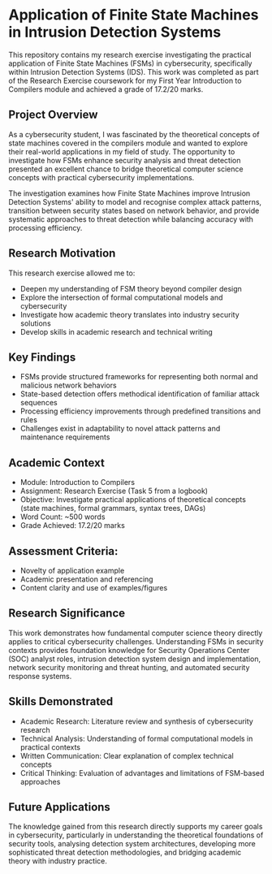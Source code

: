 # Application of Finite State Machines in Intrusion Detection Systems

This repository contains my research exercise investigating the practical application of Finite State Machines (FSMs) in cybersecurity, specifically within Intrusion Detection Systems (IDS). This work was completed as part of the Research Exercise coursework for my First Year Introduction to Compilers module and achieved a grade of 17.2/20 marks.

## Project Overview
As a cybersecurity student, I was fascinated by the theoretical concepts of state machines covered in the compilers module and wanted to explore their real-world applications in my field of study. The opportunity to investigate how FSMs enhance security analysis and threat detection presented an excellent chance to bridge theoretical computer science concepts with practical cybersecurity implementations.

The investigation examines how Finite State Machines improve Intrusion Detection Systems' ability to model and recognise complex attack patterns, transition between security states based on network behavior, and provide systematic approaches to threat detection while balancing accuracy with processing efficiency.

## Research Motivation
This research exercise allowed me to:
- Deepen my understanding of FSM theory beyond compiler design
- Explore the intersection of formal computational models and cybersecurity
- Investigate how academic theory translates into industry security solutions
- Develop skills in academic research and technical writing

## Key Findings
- FSMs provide structured frameworks for representing both normal and malicious network behaviors
- State-based detection offers methodical identification of familiar attack sequences
- Processing efficiency improvements through predefined transitions and rules
- Challenges exist in adaptability to novel attack patterns and maintenance requirements

## Academic Context
- Module: Introduction to Compilers
- Assignment: Research Exercise (Task 5 from a logbook)
- Objective: Investigate practical applications of theoretical concepts (state machines, formal grammars, syntax trees, DAGs)
- Word Count: ~500 words
- Grade Achieved: 17.2/20 marks

## Assessment Criteria:
- Novelty of application example
- Academic presentation and referencing
- Content clarity and use of examples/figures

## Research Significance
This work demonstrates how fundamental computer science theory directly applies to critical cybersecurity challenges. Understanding FSMs in security contexts provides foundation knowledge for Security Operations Center (SOC) analyst roles, intrusion detection system design and implementation, network security monitoring and threat hunting, and automated security response systems.

## Skills Demonstrated
- Academic Research: Literature review and synthesis of cybersecurity research
- Technical Analysis: Understanding of formal computational models in practical contexts
- Written Communication: Clear explanation of complex technical concepts
- Critical Thinking: Evaluation of advantages and limitations of FSM-based approaches

## Future Applications
The knowledge gained from this research directly supports my career goals in cybersecurity, particularly in understanding the theoretical foundations of security tools, analysing detection system architectures, developing more sophisticated threat detection methodologies, and bridging academic theory with industry practice.
